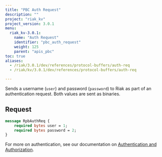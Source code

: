 ```yaml
---
title: "PBC Auth Request"
description: ""
project: "riak_kv"
project_version: 3.0.1
menu:
  riak_kv-3.0.1:
    name: "Auth Request"
    identifier: "pbc_auth_request"
    weight: 125
    parent: "apis_pbc"
toc: true
aliases:
  - /riak/3.0.1/dev/references/protocol-buffers/auth-req
  - /riak/kv/3.0.1/dev/references/protocol-buffers/auth-req

---
```


Sends a username (`user`) and password (`password`) to Riak as part of
an authentication request. Both values are sent as binaries.

## Request

```protobuf
message RpbAuthReq {
    required bytes user = 1;
    required bytes password = 2;
}
```

For more on authentication, see our documentation on [Authentication and Authorization]({{<baseurl>}}riak/kv/3.0.1/using/security/basics).



